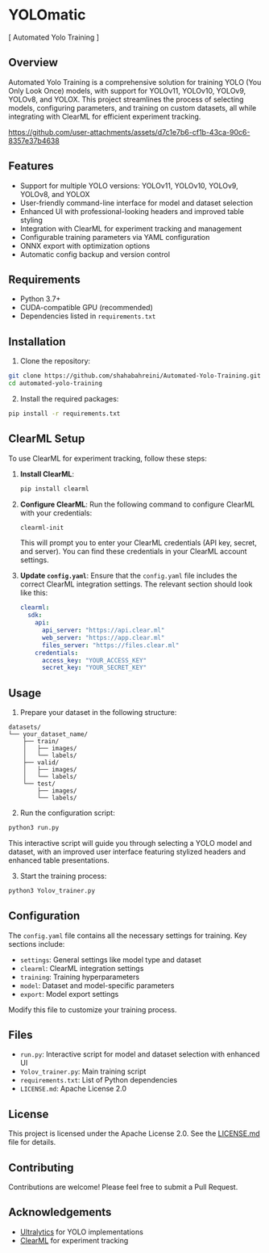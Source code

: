 # YOLOmatic 
[ Automated Yolo Training ]


## Overview

Automated Yolo Training is a comprehensive solution for training YOLO (You Only Look Once) models, with support for YOLOv11, YOLOv10, YOLOv9, YOLOv8, and YOLOX. This project streamlines the process of selecting models, configuring parameters, and training on custom datasets, all while integrating with ClearML for efficient experiment tracking.


https://github.com/user-attachments/assets/d7c1e7b6-cf1b-43ca-90c6-8357e37b4638


## Features

- Support for multiple YOLO versions: YOLOv11, YOLOv10, YOLOv9, YOLOv8, and YOLOX
- User-friendly command-line interface for model and dataset selection
- Enhanced UI with professional-looking headers and improved table styling
- Integration with ClearML for experiment tracking and management
- Configurable training parameters via YAML configuration
- ONNX export with optimization options
- Automatic config backup and version control

## Requirements

- Python 3.7+
- CUDA-compatible GPU (recommended)
- Dependencies listed in `requirements.txt`

## Installation

1. Clone the repository:
```sh
git clone https://github.com/shahabahreini/Automated-Yolo-Training.git
cd automated-yolo-training
```

2. Install the required packages:
```sh
pip install -r requirements.txt
```

## ClearML Setup

To use ClearML for experiment tracking, follow these steps:

1. **Install ClearML**:
   ```sh
   pip install clearml
   ```

2. **Configure ClearML**:
   Run the following command to configure ClearML with your credentials:
   ```sh
   clearml-init
   ```

   This will prompt you to enter your ClearML credentials (API key, secret, and server). You can find these credentials in your ClearML account settings.

3. **Update `config.yaml`**:
   Ensure that the `config.yaml` file includes the correct ClearML integration settings. The relevant section should look like this:
   ```yaml
   clearml:
     sdk:
       api:
         api_server: "https://api.clear.ml"
         web_server: "https://app.clear.ml"
         files_server: "https://files.clear.ml"
       credentials:
         access_key: "YOUR_ACCESS_KEY"
         secret_key: "YOUR_SECRET_KEY"
   ```

## Usage

1. Prepare your dataset in the following structure:
```
datasets/
└── your_dataset_name/
    ├── train/
    │   ├── images/
    │   └── labels/
    ├── valid/
    │   ├── images/
    │   └── labels/
    └── test/
        ├── images/
        └── labels/
```

2. Run the configuration script:
```sh
python3 run.py
```

This interactive script will guide you through selecting a YOLO model and dataset, with an improved user interface featuring stylized headers and enhanced table presentations.

3. Start the training process:
```sh
python3 Yolov_trainer.py
```

## Configuration

The `config.yaml` file contains all the necessary settings for training. Key sections include:

- `settings`: General settings like model type and dataset
- `clearml`: ClearML integration settings
- `training`: Training hyperparameters
- `model`: Dataset and model-specific parameters
- `export`: Model export settings

Modify this file to customize your training process.

## Files

- `run.py`: Interactive script for model and dataset selection with enhanced UI
- `Yolov_trainer.py`: Main training script
- `requirements.txt`: List of Python dependencies
- `LICENSE.md`: Apache License 2.0

## License

This project is licensed under the Apache License 2.0. See the [LICENSE.md](LICENSE.md) file for details.

## Contributing

Contributions are welcome! Please feel free to submit a Pull Request.

## Acknowledgements

- [Ultralytics](https://github.com/ultralytics/ultralytics) for YOLO implementations
- [ClearML](https://github.com/allegroai/clearml) for experiment tracking
